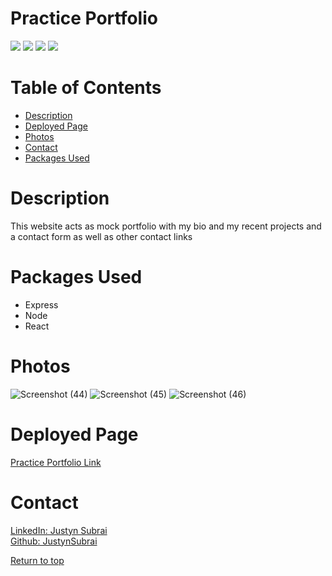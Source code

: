 # Practice Portfolio

![](https://img.shields.io/badge/Javascript-yellow.svg)
![](https://img.shields.io/badge/Express.js-orange.svg)
![](https://img.shields.io/badge/Node.js-green.svg)
![](https://img.shields.io/badge/React-blue.svg)



# Table of Contents
* [Description](#description)
* [Deployed Page](#deployed-page)
* [Photos](#photos)
* [Contact](#contact)
* [Packages Used](#packages-used)

# Description

<p>This website acts as mock portfolio with my bio and my recent projects and a contact form as well as other contact links</p>


# Packages Used
  * Express
  * Node
  * React

# Photos

![Screenshot (44)](https://user-images.githubusercontent.com/93629180/175177134-2025a210-7555-483f-bbad-5494a7f706cf.png)
![Screenshot (45)](https://user-images.githubusercontent.com/93629180/175177157-25f1e528-a6a9-4191-932a-d2bb7353af2a.png)
![Screenshot (46)](https://user-images.githubusercontent.com/93629180/175177164-c347f263-9c57-4b77-a589-81525bb56ff5.png)


# Deployed Page
<a href="https://justynsubrai.github.io/Justyns-Portfolio/#/">Practice Portfolio Link</a> 
 
# Contact
<a href="https://www.linkedin.com/in/justyn-subrai-856584224/">LinkedIn: Justyn Subrai </a><br>
<a href="https://github.com/JustynSubrai">Github: JustynSubrai</a><br>

[Return to top](#practice-portfolio)
